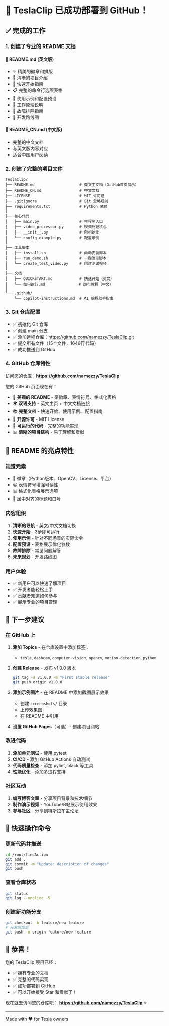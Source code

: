 # 🎉 TeslaClip 已成功部署到 GitHub！

## ✅ 完成的工作

### 1. 创建了专业的 README 文档

#### 📄 README.md (英文版)
- ✨ 精美的徽章和排版
- 🎯 清晰的项目介绍
- 🚀 快速开始指南
- 📋 完整的命令行选项表格
- 🎨 使用示例和配置预设
- 🔧 工作原理说明
- 🐛 故障排除指南
- 📝 开发路线图

#### 📄 README_CN.md (中文版)
- 完整的中文文档
- 与英文版内容对应
- 适合中国用户阅读

### 2. 创建了完整的项目文件

```
TeslaClip/
├── README.md                    # 英文主文档（GitHub首页展示）
├── README_CN.md                 # 中文文档
├── LICENSE                      # MIT 许可证
├── .gitignore                   # Git 忽略规则
├── requirements.txt             # Python 依赖
│
├── 核心代码
│   ├── main.py                  # 主程序入口
│   ├── video_processor.py       # 视频处理核心
│   ├── __init__.py              # 包初始化
│   └── config_example.py        # 配置示例
│
├── 工具脚本
│   ├── install.sh               # 自动安装脚本
│   ├── run_demo.sh              # 一键演示脚本
│   └── create_test_video.py     # 创建测试视频
│
├── 文档
│   ├── QUICKSTART.md            # 快速开始（英文）
│   └── 如何运行.md               # 运行教程（中文）
│
└── .github/
    └── copilot-instructions.md  # AI 编程助手指南
```

### 3. Git 仓库配置

- ✅ 初始化 Git 仓库
- ✅ 创建 main 分支
- ✅ 添加远程仓库：https://github.com/namezzy/TeslaClip.git
- ✅ 提交所有文件（15个文件，1646行代码）
- ✅ 成功推送到 GitHub

### 4. GitHub 仓库特性

访问您的仓库：**https://github.com/namezzy/TeslaClip**

您的 GitHub 页面现在有：

- 🎨 **美观的 README** - 带徽章、表情符号、格式化表格
- 🌍 **双语支持** - 英文主页 + 中文文档链接
- 📚 **完整文档** - 快速开始、使用示例、配置指南
- 📄 **开源许可** - MIT License
- 🔧 **可运行的代码** - 完整的功能实现
- 📊 **清晰的项目结构** - 易于理解和贡献

## 🌟 README 的亮点特性

### 视觉元素
- 📛 徽章（Python版本、OpenCV、License、平台）
- 😀 表情符号增强可读性
- 📊 格式化表格展示选项
- 🎨 居中对齐的标题和口号

### 内容组织
1. **清晰的导航** - 英文/中文文档切换
2. **快速开始** - 3步即可运行
3. **使用示例** - 针对不同场景的实际命令
4. **配置预设** - 表格展示优化参数
5. **故障排除** - 常见问题解答
6. **未来规划** - 开发路线图

### 用户体验
- ✅ 新用户可以快速了解项目
- ✅ 开发者能轻松上手
- ✅ 贡献者知道如何参与
- ✅ 展示专业的项目管理

## 🚀 下一步建议

### 在 GitHub 上
1. **添加 Topics** - 在仓库设置中添加标签：
   - `tesla`, `dashcam`, `computer-vision`, `opencv`, `motion-detection`, `python`
   
2. **创建 Release** - 发布 v1.0.0 版本
   ```bash
   git tag -a v1.0.0 -m "First stable release"
   git push origin v1.0.0
   ```

3. **添加示例图片** - 在 README 中添加截图展示效果
   - 创建 `screenshots/` 目录
   - 上传效果图
   - 在 README 中引用

4. **设置 GitHub Pages**（可选）- 创建项目网站

### 改进代码
1. **添加单元测试** - 使用 pytest
2. **CI/CD** - 添加 GitHub Actions 自动测试
3. **代码质量检查** - 添加 pylint, black 等工具
4. **性能优化** - 添加多进程支持

### 社区互动
1. **编写博客文章** - 分享项目背景和技术细节
2. **制作演示视频** - YouTube/B站展示使用效果
3. **参与社区** - 分享到特斯拉车主论坛

## 📝 快速操作命令

### 更新代码并推送
```bash
cd /root/findAction
git add .
git commit -m "Update: description of changes"
git push
```

### 查看仓库状态
```bash
git status
git log --oneline -5
```

### 创建新功能分支
```bash
git checkout -b feature/new-feature
# 开发完成后
git push -u origin feature/new-feature
```

## 🎊 恭喜！

您的 TeslaClip 项目已经：
- ✅ 拥有专业的文档
- ✅ 完整的代码实现
- ✅ 成功部署到 GitHub
- ✅ 可以开始接受 Star 和贡献了！

现在就去访问您的仓库吧：
**https://github.com/namezzy/TeslaClip** ⭐

---

Made with ❤️ for Tesla owners
